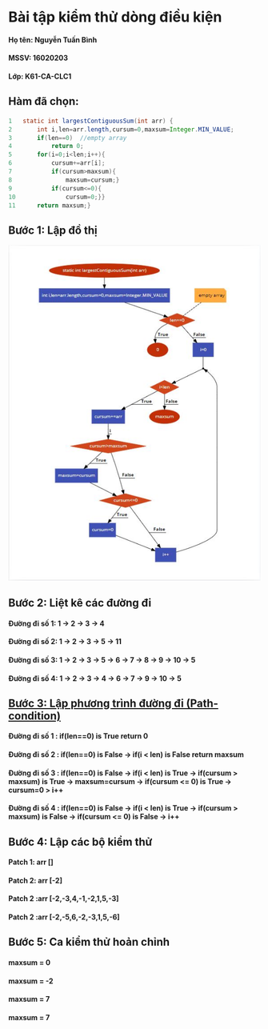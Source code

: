 # Bài tập kiểm thử dòng điều kiện

#### Họ tên: Nguyễn Tuấn Bình
#### MSSV: 16020203
#### Lớp: K61-CA-CLC1

## **Hàm đã chọn:**

```java
1	static int largestContiguousSum(int arr) {
2		int i,len=arr.length,cursum=0,maxsum=Integer.MIN_VALUE;
3		if(len==0)	//empty array
4			return 0;
5		for(i=0;i<len;i++){
6			cursum+=arr[i];
7			if(cursum>maxsum){
8				maxsum=cursum;}
9			if(cursum<=0){
10				cursum=0;}}
11		return maxsum;}
```

## **Bước 1: Lập đồ thị**

![](FlowChart.JPG)

## **Bước 2: Liệt kê các đường đi**
#### **Đường đi số 1:** 1 &rarr; 2 &rarr; 3 &rarr; 4
#### **Đường đi số 2:** 1 &rarr; 2 &rarr; 3 &rarr; 5 &rarr; 11
#### **Đường đi số 3:** 1 &rarr; 2 &rarr; 3 &rarr; 5 &rarr; 6 &rarr; 7 &rarr; 8 &rarr; 9 &rarr; 10 &rarr; 5
#### **Đường đi số 4:** 1 &rarr; 2 &rarr; 3 &rarr; 4 &rarr; 6 &rarr; 7 &rarr; 9 &rarr; 10 &rarr; 5
## **<u>Bước 3: Lập phương trình đường đi (Path-condition)</u>**
#### Đường đi số 1 : if(len==0) is True return 0
#### Đường đi số 2 : if(len==0) is False -> if(i < len) is False return maxsum
#### Đường đi số 3 : if(len==0) is False -> if(i < len) is True -> if(cursum > maxsum) is True -> maxsum=cursum -> if(cursum <= 0) is True -> cursum=0 > i++
#### Đường đi số 4 : if(len==0) is False -> if(i < len) is True -> if(cursum > maxsum) is False -> if(cursum <= 0) is False -> i++ 

## **Bước 4: Lập các bộ kiểm thử**
#### Patch 1: arr []
#### Patch 2: arr [-2]
#### Patch 2 :arr [-2,-3,4,-1,-2,1,5,-3]
#### Patch 2 :arr [-2,-5,6,-2,-3,1,5,-6]

## **Bước 5: Ca kiểm thử hoản chỉnh**
#### maxsum = 0
#### maxsum = -2
#### maxsum = 7
#### maxsum = 7
